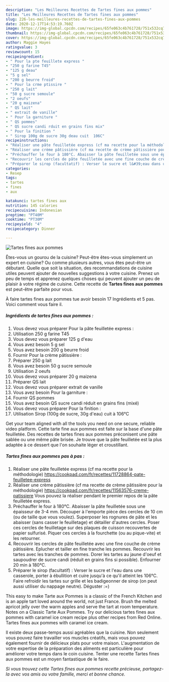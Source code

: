 ```yaml
---
description: "Les Meilleures Recettes de Tartes fines aux pommes"
title: "Les Meilleures Recettes de Tartes fines aux pommes"
slug: 226-les-meilleures-recettes-de-tartes-fines-aux-pommes
date: 2020-12-17T14:53:19.760Z
image: https://img-global.cpcdn.com/recipes/65fe063c4b761728/751x532cq70/tartes-fines-aux-pommes-photo-principale-de-la-recette.jpg
thumbnail: https://img-global.cpcdn.com/recipes/65fe063c4b761728/751x532cq70/tartes-fines-aux-pommes-photo-principale-de-la-recette.jpg
cover: https://img-global.cpcdn.com/recipes/65fe063c4b761728/751x532cq70/tartes-fines-aux-pommes-photo-principale-de-la-recette.jpg
author: Maggie Hayes
ratingvalue: 3
reviewcount: 15
recipeingredient:
- " Pour la pte feuillete express "
- "250 g farine T45"
- "125 g deau"
- "5 g sel"
- "200 g beurre froid"
- " Pour la crme ptissire "
- "250 g lait"
- "50 g sucre semoule"
- "2 oeufs"
- "20 g maizena"
- " QS lait"
- " extrait de vanille"
- " Pour la garniture "
- " QS pommes"
- " QS sucre candi rduit en grains fins mix"
- " Pour la finition "
- " Sirop 100g de sucre 30g deau cuit  106C"
recipeinstructions:
- "Réaliser une pâte feuilletée express (cf ma recette pour la méthodologie) https://cookpad.com/fr/recettes/11728864-pate-feuilletee-express"
- "Réaliser une crème pâtissière (cf ma recette de crème pâtissière pour la méthodologie) https://cookpad.com/fr/recettes/11563576-creme-patissiere Vous pouvez la réaliser pendant le premier repos de la pâte feuilletée express."
- "Préchauffer le four à 180°C. Abaisser la pâte feuilletée sous une épaisseur de 3-4 mm. Découper à l&#39;emporte pièce des cercles de 10 cm (ou de taille que vous voulez). Superposer les rognures de pâte et les abaisser (sans casser le feuilletage) et détailler d&#39;autres cercles. Poser ces cercles de feuilletage sur des plaques de cuisson recouvertes de papier sulfurisé. Piquer ces cercles à la fourchette (ou au pique-vite) et les retourner."
- "Recouvrir les cercles de pâte feuilletée avec une fine couche de crème pâtissière. Eplucher et tailler en fine tranche les pommes. Recouvrir les tartes avec les tranches de pommes. Dorer les tartes au jaune d&#39;oeuf et saupoudrer de sucre candi (réduit en grains fins si possible). Enfourner 20 min à 180°C."
- "Préparer le sirop (facultatif) : Verser le sucre et l&#39;eau dans une casserole, porter à ébullition et cuire jusqu&#39;à ce qu&#39;il atteint les 106°C. Faire refroidir les tartes sur grille et les badigeonner de sirop (on peut aussi utiliser du nappage neutre). Déguster :=)"
categories:
- Resep
tags:
- tartes
- fines
- aux

katakunci: tartes fines aux 
nutrition: 145 calories
recipecuisine: Indonesian
preptime: "PT40M"
cooktime: "PT30M"
recipeyield: "4"
recipecategory: Dinner

---
```



![Tartes fines aux pommes](https://img-global.cpcdn.com/recipes/65fe063c4b761728/751x532cq70/tartes-fines-aux-pommes-photo-principale-de-la-recette.jpg)

Êtes-vous un gourou de la cuisine? Peut-être êtes-vous simplement un expert en cuisine? Ou comme plusieurs autres, vous êtes peut-être un débutant. Quelle que soit la situation, des recommandations de cuisine utiles peuvent ajouter de nouvelles suggestions à votre cuisine. Prenez un peu de temps et apprenez quelques choses qui peuvent ajouter un peu de plaisir à votre régime de cuisine. Cette recette de <strong> Tartes fines aux pommes </strong> est peut-être parfaite pour vous.

<!--inarticleads1-->

À faire tartes fines aux pommes tue avoir besoin 17 Ingrédients et 5 pas. Voici comment vous faire il.

##### Ingrédients de tartes fines aux pommes :

1. Vous devez vous préparer  Pour la pâte feuilletée express :
1. Utilisation 250 g farine T45
1. Vous devez vous préparer 125 g d&#39;eau
1. Vous avez besoin 5 g sel
1. Vous avez besoin 200 g beurre froid
1. Fournir  Pour la crème pâtissière :
1. Préparer 250 g lait
1. Vous avez besoin 50 g sucre semoule
1. Utilisation 2 oeufs
1. Vous devez vous préparer 20 g maizena
1. Préparer  QS lait
1. Vous devez vous préparer  extrait de vanille
1. Vous avez besoin  Pour la garniture :
1. Fournir  QS pommes
1. Vous avez besoin  QS sucre candi réduit en grains fins (mixé)
1. Vous devez vous préparer  Pour la finition :
1. Utilisation  Sirop (100g de sucre, 30g d&#39;eau) cuit à 106°C


Get your team aligned with all the tools you need on one secure, reliable video platform. Cette tarte fine aux pommes est faite sur la base d&#39;une pâte feuilletée. Des recettes de tartes fines aux pommes préconisent une pâte sablée ou une même pâte brisée. Je trouve que la pâte feuilletée est la plus adaptée à ce dessert que l&#39;on souhaite léger et croustillant. 

<!--inarticleads2-->

##### Tartes fines aux pommes pas à pas :

1. Réaliser une pâte feuilletée express (cf ma recette pour la méthodologie) https://cookpad.com/fr/recettes/11728864-pate-feuilletee-express
1. Réaliser une crème pâtissière (cf ma recette de crème pâtissière pour la méthodologie) https://cookpad.com/fr/recettes/11563576-creme-patissiere Vous pouvez la réaliser pendant le premier repos de la pâte feuilletée express.
1. Préchauffer le four à 180°C. Abaisser la pâte feuilletée sous une épaisseur de 3-4 mm. Découper à l&#39;emporte pièce des cercles de 10 cm (ou de taille que vous voulez). Superposer les rognures de pâte et les abaisser (sans casser le feuilletage) et détailler d&#39;autres cercles. Poser ces cercles de feuilletage sur des plaques de cuisson recouvertes de papier sulfurisé. Piquer ces cercles à la fourchette (ou au pique-vite) et les retourner.
1. Recouvrir les cercles de pâte feuilletée avec une fine couche de crème pâtissière. Eplucher et tailler en fine tranche les pommes. Recouvrir les tartes avec les tranches de pommes. Dorer les tartes au jaune d&#39;oeuf et saupoudrer de sucre candi (réduit en grains fins si possible). Enfourner 20 min à 180°C.
1. Préparer le sirop (facultatif) : Verser le sucre et l&#39;eau dans une casserole, porter à ébullition et cuire jusqu&#39;à ce qu&#39;il atteint les 106°C. Faire refroidir les tartes sur grille et les badigeonner de sirop (on peut aussi utiliser du nappage neutre). Déguster :=)


This easy to make Tarte aux Pommes is a classic of the French Kitchen and is an apple tart loved around the world, not just France. Brush the melted apricot jelly over the warm apples and serve the tart at room temperature. Notes on a Classic Tarte Aux Pommes. Try our delicious tartes fines aux pommes with caramel ice cream recipe plus other recipes from Red Online. Tartes fines aux pommes with caramel ice cream. 

<!--inarticleads1-->

<p>
Il existe deux passe-temps aussi agréables que la cuisine. Non seulement vous pouvez faire travailler vos muscles créatifs, mais vous pouvez également fournir de délicieux plats pour votre maison. L'augmentation de votre expertise de la préparation des aliments est particulière pour améliorer votre temps dans le coin cuisine. Tenter une recette Tartes fines aux pommes est un moyen fantastique de le faire.
</p>

<p>
<i>Si vous trouvez cette Tartes fines aux pommes recette précieuse, partagez-la avec vos amis ou votre famille, merci et bonne chance.</i>
</p>
